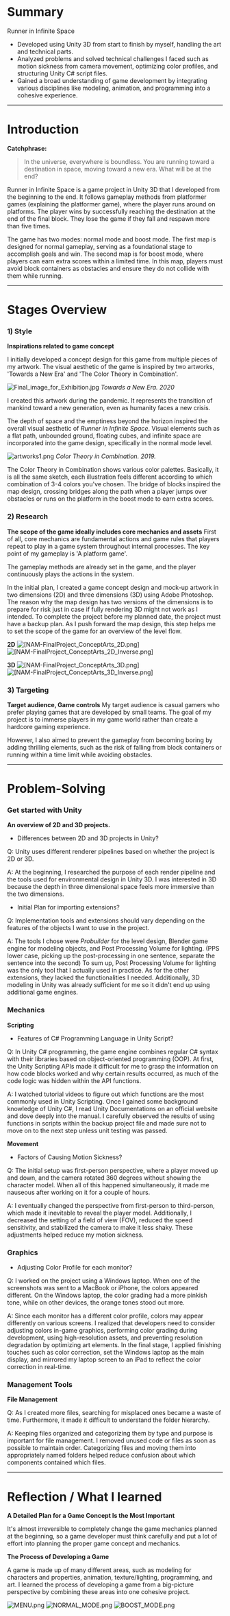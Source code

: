 # Summary

Runner in Infinite Space
- Developed using Unity 3D from start to finish by myself, handling the art and technical parts. 
- Analyzed problems and solved technical challenges I faced such as motion sickness from camera movement, optimizing color profiles, and structuring Unity C# script files.
- Gained a broad understanding of game development by integrating various disciplines like modeling, animation, and programming into a cohesive experience.


----

# Introduction

**Catchphrase:**
> In the universe, everywhere is boundless. You are running toward a destination in space, moving toward a new era. What will be at the end?

Runner in Infinite Space is a game project in Unity 3D that I developed from the beginning to the end. It follows gameplay methods from platformer games (explaining the platformer game), where the player runs around on platforms. The player wins by successfully reaching the destination at the end of the final block. They lose the game if they fall and respawn more than five times.

The game has two modes: normal mode and boost mode. The first map is designed for normal gameplay, serving as a foundational stage to accomplish goals and win. The second map is for boost mode, where players can earn extra scores within a limited time. In this map, players must avoid block containers as obstacles and ensure they do not collide with them while running.  



------
# Stages Overview
### 1)  Style
**Inspirations related to game concept**

I initially developed a concept design for this game from multiple pieces of my artwork. The visual aesthetic of the game is inspired by two artworks, 'Towards a New Era' and 'The Color Theory in Combination'. 

![Final_image_for_Exhibition.jpg](Attachments/IntroToGame_files/Final_image_for_Exhibition.jpg)
_Towards a New Era. 2020_

I created this artwork during the pandemic. It represents the transition of mankind toward a new generation, even as humanity faces a new crisis.

The depth of space and the emptiness beyond the horizon inspired the overall visual aesthetic of _Runner in Infinite Space_. Visual elements such as a flat path, unbounded ground, floating cubes, and infinite space are incorporated into the game design, specifically in the normal mode level.


![artworks1.png](Attachments/IntroToGame_files/artworks1.png)
_Color Theory in Combination. 2019._

The Color Theory in Combination shows various color palettes. Basically, it is all the same sketch, each illustration feels different according to which combination of 3-4 colors you've chosen. 
The bridge of blocks inspired the map design, crossing bridges along the path when a player jumps over obstacles or runs on the platform in the boost mode to earn extra scores. 

### 2)  Research
**The scope of the game ideally includes core mechanics and assets**
First of all, core mechanics are fundamental actions and game rules that players repeat to play in a game system throughout internal processes. The key point of my gameplay is 'A platform game'. 

The gameplay methods are already set in the game, and the player continuously plays the actions in the system. 

In the initial plan, I created a game concept design and mock-up artwork in two dimensions (2D) and three dimensions (3D) using Adobe Photoshop. The reason why the map design has two versions of the dimensions is to prepare for risk just in case if fully rendering 3D might not work as I intended. To complete the project before my planned date, the project must have a backup plan. As I push forward the map design, this step helps me to set the scope of the game for an overview of the level flow. 


**2D**
![[NAM-FinalProject_ConceptArts_2D.png]](Attachments/IntroToGame_files/NAM-FinalProject_ConceptArts_2D.png)
![[NAM-FinalProject_ConceptArts_2D_Inverse.png]](Attachments/IntroToGame_files/NAM-FinalProject_ConceptArts_2D_Inverse.png)

**3D**
![[NAM-FinalProject_ConceptArts_3D.png]](Attachments/IntroToGame_files/NAM-FinalProject_ConceptArts_3D.png)
![[NAM-FinalProject_ConceptArts_3D_Inverse.png]](Attachments/IntroToGame_files/NAM-FinalProject_ConceptArts_3D_Inverse.png)

### 3)  Targeting 
**Target audience, Game controls**
My target audience is casual gamers who prefer playing games that are developed by small teams. The goal of my project is to immerse players in my game world rather than create a hardcore gaming experience.

However, I also aimed to prevent the gameplay from becoming boring by adding thrilling elements, such as the risk of falling from block containers or running within a time limit while avoiding obstacles.



----
# Problem-Solving

### Get started with Unity
**An overview of 2D and 3D projects.**
- Differences between 2D and 3D projects in Unity?

Q: Unity uses different renderer pipelines based on whether the project is 2D or 3D. 

A: At the beginning, I researched the purpose of each render pipeline and the tools used for environmental design in Unity 3D. I was interested in 3D because the depth in three dimensional space feels more immersive than the two dimensions. 


- Initial Plan for importing extensions?

Q: Implementation tools and extensions should vary depending on the features of the objects I want to use in the project. 

A: The tools I chose were _Probuilder_ for the level design, Blender game engine for modeling objects, and Post Processing Volume for lighting. 
(PPS lower case, picking up the post-processing in one sentence, separate the sentence into the second)
To sum up, Post Processing Volume for lighting was the only tool that I actually used in practice. As for the other extensions, they lacked the functionalities I needed. Additionally, 3D modeling in Unity was already sufficient for me so it didn't end up using additional game engines. 


### Mechanics
**Scripting**
- Features of C# Programming Language in Unity Script?

Q: In Unity C# programming, the game engine combines regular C# syntax with their libraries based on object-oriented programming (OOP). At first, the Unity Scripting APIs made it difficult for me to grasp the information on how code blocks worked and why certain results occurred, as much of the code logic was hidden within the API functions. 

A: I watched tutorial videos to figure out which functions are the most commonly used in Unity Scripting. Once I gained some background knowledge of Unity C#, I read Unity Documentations on an official website and dove deeply into the manual. I carefully observed the results of using functions in scripts within the backup project file and made sure not to move on to the next step unless unit testing was passed.


**Movement**
- Factors of Causing Motion Sickness?

Q: The initial setup was first-person perspective, where a player moved up and down, and the camera rotated 360 degrees without showing the character model. When all of this happened simultaneously, it made me nauseous after working on it for a couple of hours. 

A: I eventually changed the perspective from first-person to third-person, which made it inevitable to reveal the player model. Additionally, I decreased the setting of a field of view (FOV), reduced the speed sensitivity, and stabilized the camera to make it less shaky. These adjustments helped reduce my motion sickness. 


### Graphics
- Adjusting Color Profile for each monitor?

Q: I worked on the project using a Windows laptop. When one of the screenshots was sent to a MacBook or iPhone, the colors appeared different. On the Windows laptop, the color grading had a more pinkish tone, while on other devices, the orange tones stood out more.

A: Since each monitor has a different color profile, colors may appear differently on various screens. I realized that developers need to consider adjusting colors in-game graphics, performing color grading during development, using high-resolution assets, and preventing resolution degradation by optimizing art elements. In the final stage, I applied finishing touches such as color correction, set the Windows laptop as the main display, and mirrored my laptop screen to an iPad to reflect the color correction in real-time. 


### Management Tools
**File Management**

Q: As I created more files, searching for misplaced ones became a waste of time. Furthermore, it made it difficult to understand the folder hierarchy.

A: Keeping files organized and categorizing them by type and purpose is important for file management. I removed unused code or files as soon as possible to maintain order. Categorizing files and moving them into appropriately named folders helped reduce confusion about which components contained which files.



-----
# Reflection / What I learned

**A Detailed Plan for a Game Concept Is the Most Important**

It's almost irreversible to completely change the game mechanics planned at the beginning, so a game developer must think carefully and put a lot of effort into planning the proper game concept and mechanics.

**The Process of Developing a Game**

A game is made up of many different areas, such as modeling for characters and properties, animation, texture/lighting, programming, and art. I learned the process of developing a game from a big-picture perspective by combining these areas into one cohesive project.


![MENU.png](Attachments/IntroToGame_files/MENU.png)
![NORMAL_MODE.png](Attachments/IntroToGame_files/NORMAL_MODE.png)
![BOOST_MODE.png](Attachments/IntroToGame_files/BOOST_MODE.png)